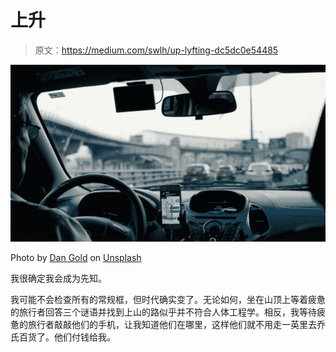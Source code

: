 # 上升

> 原文：<https://medium.com/swlh/up-lyfting-dc5dc0e54485>

![](img/b3937972019d14677a792758a03101bc.png)

Photo by [Dan Gold](https://unsplash.com/@danielcgold?utm_source=unsplash&utm_medium=referral&utm_content=creditCopyText) on [Unsplash](https://unsplash.com/search/photos/back-seat?utm_source=unsplash&utm_medium=referral&utm_content=creditCopyText)

我很确定我会成为先知。

我可能不会检查所有的常规框，但时代确实变了。无论如何，坐在山顶上等着疲惫的旅行者回答三个谜语并找到上山的路似乎并不符合人体工程学。相反，我等待疲惫的旅行者敲敲他们的手机，让我知道他们在哪里，这样他们就不用走一英里去乔氏百货了。他们付钱给我。